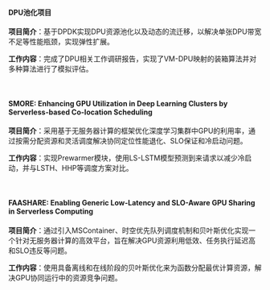 
#### DPU池化项目

**项目简介**：基于DPDK实现DPU资源池化以及动态的流迁移，以解决单张DPU带宽不足等性能瓶颈，实现弹性扩展。

**工作内容**：完成了DPU相关工作调研报告，实现了VM-DPU映射的装箱算法并对多种算法进行了模拟评估。

<br>

#### SMORE: Enhancing GPU Utilization in Deep Learning Clusters by Serverless-based Co-location Scheduling

**项目简介**：采用基于无服务器计算的框架优化深度学习集群中GPU的利用率，通过按需分配资源和灵活调度解决协同定位性能退化、SLO保证和冷启动问题。

**工作内容**：实现Prewarmer模块，使用LS-LSTM模型预测到来请求以减少冷启动，并与LSTH、HHP等调度方案对比。

<br>

#### FAASHARE: Enabling Generic Low-Latency and SLO-Aware GPU Sharing in Serverless Computing

**项目简介**：通过引入MSContainer、时空优先队列调度机制和贝叶斯优化实现一个针对无服务器计算的高效平台，旨在解决GPU资源利用低效、任务执行延迟高和SLO违反等问题。

**工作内容**：使用具备离线和在线阶段的贝叶斯优化来为函数分配最优计算资源，解决GPU协同运行中的资源竞争问题。
